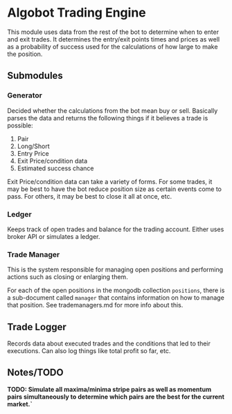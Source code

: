 # Algobot Trading Engine

This module uses data from the rest of the bot to determine when to enter and exit trades.  It determines the entry/exit points times and prices as well as a probability of success used for the calculations of how large to make the position.

## Submodules

### Generator
Decided whether the calculations from the bot mean buy or sell.  Basically parses the data and returns the following things if it believes a trade is possible:
1. Pair
2. Long/Short
3. Entry Price
4. Exit Price/condition data
5. Estimated success chance

Exit Price/condition data can take a variety of forms.  For some trades, it may be best to have the bot reduce position size as certain events come to pass.  For others, it may be best to close it all at once, etc.

### Ledger
Keeps track of open trades and balance for the trading account.  Either uses broker API or simulates a ledger.

### Trade Manager
This is the system responsible for managing open positions and performing actions such as closing or enlarging them.

For each of the open positions in the mongodb collection `positions`, there is a sub-document called `manager` that contains information on how to manage that position.  See trademanagers.md for more info about this.

## Trade Logger
Records data about executed trades and the conditions that led to their executions.  Can also log things like total profit so far, etc.

## Notes/TODO
**TODO: Simulate all maxima/minima stripe pairs as well as momentum pairs simultaneously to determine which pairs are the best for the current market.`**
